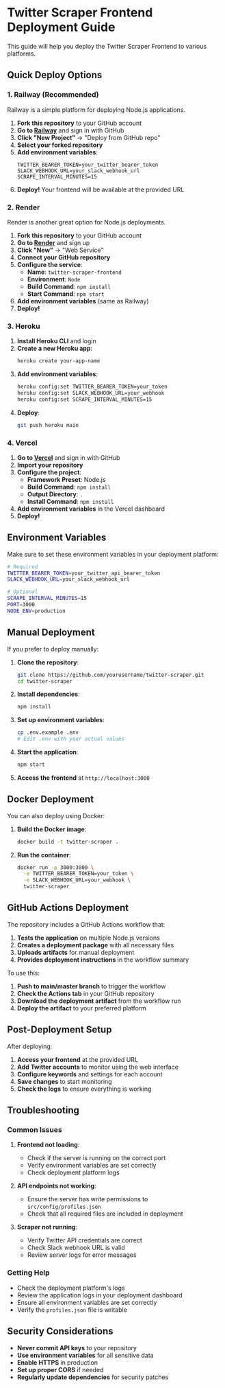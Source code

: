 # Twitter Scraper Frontend Deployment Guide

This guide will help you deploy the Twitter Scraper Frontend to various platforms.

## Quick Deploy Options

### 1. Railway (Recommended)

Railway is a simple platform for deploying Node.js applications.

1. **Fork this repository** to your GitHub account
2. **Go to [Railway](https://railway.app)** and sign in with GitHub
3. **Click "New Project"** → "Deploy from GitHub repo"
4. **Select your forked repository**
5. **Add environment variables**:
   ```
   TWITTER_BEARER_TOKEN=your_twitter_bearer_token
   SLACK_WEBHOOK_URL=your_slack_webhook_url
   SCRAPE_INTERVAL_MINUTES=15
   ```
6. **Deploy!** Your frontend will be available at the provided URL

### 2. Render

Render is another great option for Node.js deployments.

1. **Fork this repository** to your GitHub account
2. **Go to [Render](https://render.com)** and sign up
3. **Click "New"** → "Web Service"
4. **Connect your GitHub repository**
5. **Configure the service**:
   - **Name**: `twitter-scraper-frontend`
   - **Environment**: `Node`
   - **Build Command**: `npm install`
   - **Start Command**: `npm start`
6. **Add environment variables** (same as Railway)
7. **Deploy!**

### 3. Heroku

1. **Install Heroku CLI** and login
2. **Create a new Heroku app**:
   ```bash
   heroku create your-app-name
   ```
3. **Add environment variables**:
   ```bash
   heroku config:set TWITTER_BEARER_TOKEN=your_token
   heroku config:set SLACK_WEBHOOK_URL=your_webhook
   heroku config:set SCRAPE_INTERVAL_MINUTES=15
   ```
4. **Deploy**:
   ```bash
   git push heroku main
   ```

### 4. Vercel

1. **Go to [Vercel](https://vercel.com)** and sign in with GitHub
2. **Import your repository**
3. **Configure the project**:
   - **Framework Preset**: Node.js
   - **Build Command**: `npm install`
   - **Output Directory**: `.`
   - **Install Command**: `npm install`
4. **Add environment variables** in the Vercel dashboard
5. **Deploy!**

## Environment Variables

Make sure to set these environment variables in your deployment platform:

```bash
# Required
TWITTER_BEARER_TOKEN=your_twitter_api_bearer_token
SLACK_WEBHOOK_URL=your_slack_webhook_url

# Optional
SCRAPE_INTERVAL_MINUTES=15
PORT=3000
NODE_ENV=production
```

## Manual Deployment

If you prefer to deploy manually:

1. **Clone the repository**:
   ```bash
   git clone https://github.com/yourusername/twitter-scraper.git
   cd twitter-scraper
   ```

2. **Install dependencies**:
   ```bash
   npm install
   ```

3. **Set up environment variables**:
   ```bash
   cp .env.example .env
   # Edit .env with your actual values
   ```

4. **Start the application**:
   ```bash
   npm start
   ```

5. **Access the frontend** at `http://localhost:3000`

## Docker Deployment

You can also deploy using Docker:

1. **Build the Docker image**:
   ```bash
   docker build -t twitter-scraper .
   ```

2. **Run the container**:
   ```bash
   docker run -p 3000:3000 \
     -e TWITTER_BEARER_TOKEN=your_token \
     -e SLACK_WEBHOOK_URL=your_webhook \
     twitter-scraper
   ```

## GitHub Actions Deployment

The repository includes a GitHub Actions workflow that:

1. **Tests the application** on multiple Node.js versions
2. **Creates a deployment package** with all necessary files
3. **Uploads artifacts** for manual deployment
4. **Provides deployment instructions** in the workflow summary

To use this:

1. **Push to main/master branch** to trigger the workflow
2. **Check the Actions tab** in your GitHub repository
3. **Download the deployment artifact** from the workflow run
4. **Deploy the artifact** to your preferred platform

## Post-Deployment Setup

After deploying:

1. **Access your frontend** at the provided URL
2. **Add Twitter accounts** to monitor using the web interface
3. **Configure keywords** and settings for each account
4. **Save changes** to start monitoring
5. **Check the logs** to ensure everything is working

## Troubleshooting

### Common Issues

1. **Frontend not loading**:
   - Check if the server is running on the correct port
   - Verify environment variables are set correctly
   - Check deployment platform logs

2. **API endpoints not working**:
   - Ensure the server has write permissions to `src/config/profiles.json`
   - Check that all required files are included in deployment

3. **Scraper not running**:
   - Verify Twitter API credentials are correct
   - Check Slack webhook URL is valid
   - Review server logs for error messages

### Getting Help

- Check the deployment platform's logs
- Review the application logs in your deployment dashboard
- Ensure all environment variables are set correctly
- Verify the `profiles.json` file is writable

## Security Considerations

- **Never commit API keys** to your repository
- **Use environment variables** for all sensitive data
- **Enable HTTPS** in production
- **Set up proper CORS** if needed
- **Regularly update dependencies** for security patches 